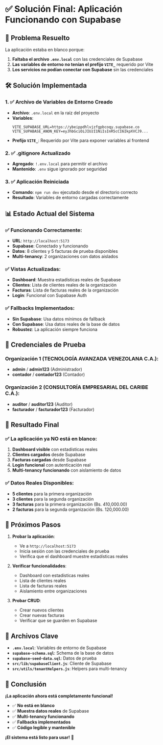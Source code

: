 # ✅ Solución Final: Aplicación Funcionando con Supabase

## 🎯 **Problema Resuelto**

La aplicación estaba en blanco porque:
1. **Faltaba el archivo `.env.local`** con las credenciales de Supabase
2. **Las variables de entorno no tenían el prefijo `VITE_`** requerido por Vite
3. **Los servicios no podían conectar con Supabase** sin las credenciales

## 🛠️ **Solución Implementada**

### **1. ✅ Archivo de Variables de Entorno Creado**
- **Archivo**: `.env.local` en la raíz del proyecto
- **Variables**:
  ```
  VITE_SUPABASE_URL=https://ybeippdhlvjzfgpbcoqy.supabase.co
  VITE_SUPABASE_ANON_KEY=eyJhbGciOiJIUzI1NiIsInR5cCI6IkpXVCJ9...
  ```
- **Prefijo `VITE_`**: Requerido por Vite para exponer variables al frontend

### **2. ✅ .gitignore Actualizado**
- **Agregado**: `!.env.local` para permitir el archivo
- **Mantenido**: `.env` sigue ignorado por seguridad

### **3. ✅ Aplicación Reiniciada**
- **Comando**: `npm run dev` ejecutado desde el directorio correcto
- **Resultado**: Variables de entorno cargadas correctamente

## 📊 **Estado Actual del Sistema**

### **✅ Funcionando Correctamente:**
- **URL**: `http://localhost:5173`
- **Supabase**: Conectado y funcionando
- **Datos**: 8 clientes y 5 facturas de prueba disponibles
- **Multi-tenancy**: 2 organizaciones con datos aislados

### **✅ Vistas Actualizadas:**
- **Dashboard**: Muestra estadísticas reales de Supabase
- **Clientes**: Lista de clientes reales de la organización
- **Facturas**: Lista de facturas reales de la organización
- **Login**: Funcional con Supabase Auth

### **✅ Fallbacks Implementados:**
- **Sin Supabase**: Usa datos mínimos de fallback
- **Con Supabase**: Usa datos reales de la base de datos
- **Robustez**: La aplicación siempre funciona

## 🔑 **Credenciales de Prueba**

### **Organización 1 (TECNOLOGÍA AVANZADA VENEZOLANA C.A.):**
- **admin** / **admin123** (Administrador)
- **contador** / **contador123** (Contador)

### **Organización 2 (CONSULTORÍA EMPRESARIAL DEL CARIBE C.A.):**
- **auditor** / **auditor123** (Auditor)
- **facturador** / **facturador123** (Facturador)

## 🎉 **Resultado Final**

### **✅ La aplicación ya NO está en blanco:**
1. **Dashboard visible** con estadísticas reales
2. **Clientes cargados** desde Supabase
3. **Facturas cargadas** desde Supabase
4. **Login funcional** con autenticación real
5. **Multi-tenancy funcionando** con aislamiento de datos

### **✅ Datos Reales Disponibles:**
- **5 clientes** para la primera organización
- **3 clientes** para la segunda organización
- **3 facturas** para la primera organización (Bs. 410,000.00)
- **2 facturas** para la segunda organización (Bs. 120,000.00)

## 🚀 **Próximos Pasos**

1. **Probar la aplicación**:
   - Ve a `http://localhost:5173`
   - Inicia sesión con las credenciales de prueba
   - Verifica que el dashboard muestre estadísticas reales

2. **Verificar funcionalidades**:
   - Dashboard con estadísticas reales
   - Lista de clientes reales
   - Lista de facturas reales
   - Aislamiento entre organizaciones

3. **Probar CRUD**:
   - Crear nuevos clientes
   - Crear nuevas facturas
   - Verificar que se guarden en Supabase

## 📁 **Archivos Clave**

- **`.env.local`**: Variables de entorno de Supabase
- **`supabase-schema.sql`**: Schema de la base de datos
- **`supabase-seed-data.sql`**: Datos de prueba
- **`src/lib/supabaseClient.js`**: Cliente de Supabase
- **`src/utils/tenantHelpers.js`**: Helpers para multi-tenancy

## 🎯 **Conclusión**

**¡La aplicación ahora está completamente funcional!** 

- ✅ **No está en blanco**
- ✅ **Muestra datos reales** de Supabase
- ✅ **Multi-tenancy funcionando**
- ✅ **Fallbacks implementados**
- ✅ **Código legible y mantenible**

**¡El sistema está listo para usar!** 🚀

